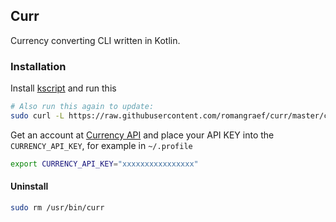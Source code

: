## Curr

Currency converting CLI written in Kotlin.

### Installation

Install [kscript](https://github.com/holgerbrandl/kscript#installation) and run this

```bash
# Also run this again to update:
sudo curl -L https://raw.githubusercontent.com/romangraef/curr/master/curr --output /usr/bin/curr && sudo chmod +x /usr/bin/curr
```

Get an account at [Currency API](https://currencyapi.net/) and place your API KEY into the `CURRENCY_API_KEY`, for example in `~/.profile`

```bash
export CURRENCY_API_KEY="xxxxxxxxxxxxxxxx"
```

#### Uninstall

```bash
sudo rm /usr/bin/curr
```




